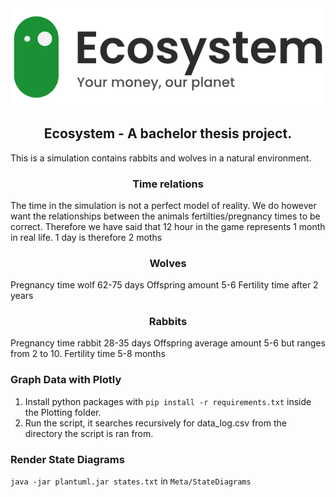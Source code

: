 <div align="center">
  <a href="https://github.com/AronSeamountain/eco-simulation">
    <img alt="logo" src="Meta/logo.png">
  </a>
</div>

<h2 align="center">
  Ecosystem - A bachelor thesis project.
</h2>
This is a simulation contains rabbits and wolves in a natural environment.

<h3 align="center">
  Time relations
</h3>
The time in the simulation is not a perfect model of reality. We do however want the relationships between the animals fertilties/pregnancy times to be correct.
Therefore we have said that 12 hour in the game represents 1 month in real life.
1 day is therefore 2 moths

<h3 align="center">
  Wolves
</h3>
Pregnancy time wolf 62-75 days
Offspring amount 5-6
Fertility time after 2 years

<h3 align="center">
  Rabbits
</h3>
Pregnancy time rabbit 28-35 days
Offspring average amount 5-6 but ranges from 2 to 10.
Fertility time 5-8 months


### Graph Data with Plotly
1. Install python packages with `pip install -r requirements.txt` inside the Plotting folder.
2. Run the script, it searches recursively for data_log.csv from the directory the script is ran from.

### Render State Diagrams
`java -jar plantuml.jar states.txt` in `Meta/StateDiagrams`
